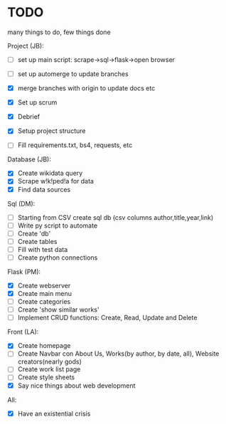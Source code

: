 # TODO

many things to do, few things done



Project (JB):
- [ ] set up main script: scrape->sql->flask->open browser
- [ ] set up automerge to update branches
- [x] merge branches with origin to update docs etc
- [x] Set up scrum
- [x] Debrief
- [x] Setup project structure
- [ ] Fill requirements.txt, bs4, requests, etc


Database (JB):
- [x] Create wikidata query
- [x] Scrape w!k!ped!a for data
- [x] Find data sources

Sql (DM):
- [ ] Starting from CSV create sql db (csv columns author,title,year,link)
- [ ] Write py script to automate
- [ ] Create 'db'
- [ ] Create tables
- [ ] Fill with test data
- [ ] Create python connections

Flask (PM):
- [x] Create webserver
- [x] Create main menu
- [ ] Create categories
- [ ] Create 'show similar works'
- [ ] Implement CRUD functions: Create, Read, Update and Delete

Front (LA):
- [x] Create homepage
- [ ] Create Navbar con About Us, Works(by author, by date, all), Website creators(nearly gods)
- [ ] Create work list page
- [ ] Create style sheets
- [x] Say nice things about web development

All:
- [x] Have an existential crisis